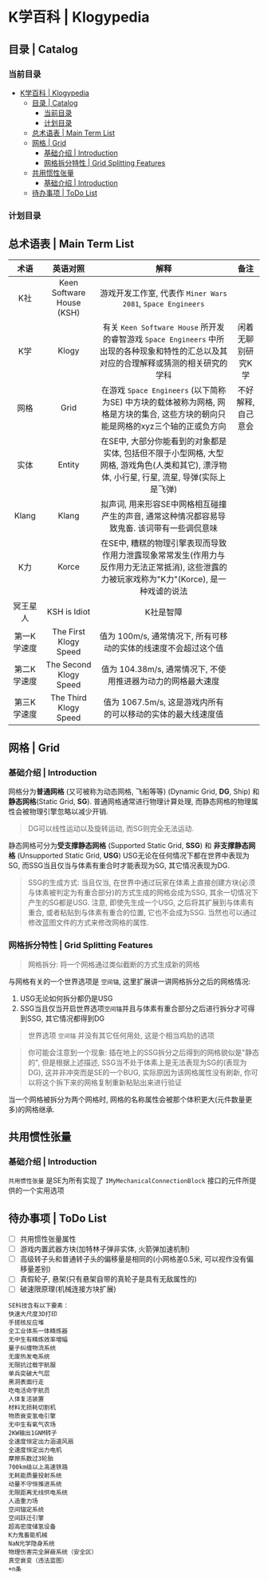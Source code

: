 # K学百科 | Klogypedia

## 目录 | Catalog

### 当前目录 

- [K学百科 | Klogypedia](#k学百科--klogypedia)
  - [目录 | Catalog](#目录--catalog)
    - [当前目录](#当前目录)
    - [计划目录](#计划目录)
  - [总术语表 | Main Term List](#总术语表--main-term-list)
  - [网格 | Grid](#网格--grid)
    - [基础介绍 | Introduction](#基础介绍--introduction)
    - [网格拆分特性 | Grid Splitting Features](#网格拆分特性--grid-splitting-features)
  - [共用惯性张量](#共用惯性张量)
    - [基础介绍 | Introduction](#基础介绍--introduction-1)
  - [待办事项 | ToDo List](#待办事项--todo-list)

### 计划目录

## 总术语表 | Main Term List

|    术语     |         英语对照          |                                                                     解释                                                                     |        备注        |
| :---------: | :-----------------------: | :------------------------------------------------------------------------------------------------------------------------------------------: | :----------------: |
|     K社     | Keen Software House (KSH) |                                         游戏开发工作室, 代表作 `Miner Wars 2081`, `Space Engineers`                                          |                    |
|     K学     |           Klogy           |    有关 `Keen Software House` 所开发的睿智游戏 `Space Engineers` 中所出现的各种现象和特性的汇总以及其对应的合理解释或猜测的相关研究的学科    | 闲着无聊别研究K学  |
|    网格     |           Grid            |      在游戏 `Space Engineers` (以下简称为SE) 中方块的载体被称为网格, 网格是方块的集合, 这些方块的朝向只能是网格的xyz三个轴的正或负方向       | 不好解释, 自己意会 |
|    实体     |          Entity           | 在SE中, 大部分你能看到的对象都是实体, 包括但不限于小型网格, 大型网格, 游戏角色(人类和其它), 漂浮物体, 小行星, 行星, 流星, 导弹(实际上是飞弹) |                    |
|    Klang    |           Klang           |                         拟声词, 用来形容SE中网格相互碰撞产生的声音, 通常这种情况都容易导致鬼畜. 该词带有一些调侃意味                         |                    |
|     K力     |           Korce           | 在SE中, 糟糕的物理引擎表现而导致作用力泄露现象常常发生(作用力与反作用力无法正常抵消), 这些泄露的力被玩家戏称为"K力"(Korce), 是一种戏谑的说法 |                    |
|  冥王星人   |       KSH is Idiot        |                                                                  K社是智障                                                                   |                    |
| 第一K学速度 |   The First Klogy Speed   |                                       值为 100m/s, 通常情况下, 所有可移动的实体的线速度不会超过这个值                                        |                    |
| 第二K学速度 |  The Second Klogy Speed   |                                         值为 104.38m/s, 通常情况下, 不使用推进器为动力的网格最大速度                                         |                    |
| 第三K学速度 |   The Third Klogy Speed   |                                         值为 1067.5m/s, 这是游戏内所有的可以移动的实体的最大线速度值                                         |                    |


## 网格 | Grid

### 基础介绍 | Introduction

网格分为**普通网格** (又可被称为动态网格, 飞船等等) (Dynamic Grid, **DG**, Ship) 和**静态网格**(Static Grid, **SG**).
普通网格通常进行物理计算处理, 而静态网格的物理属性会被物理引擎忽略以减少开销.
> DG可以线性运动以及旋转运动, 而SG则完全无法运动.

静态网格可分为**受支撑静态网格** (Supported Static Grid, **SSG**) 和 **非支撑静态网格** (Unsupported Static Grid, **USG**)
USG无论在任何情况下都在世界中表现为SG, 而SSG当且仅当与体素有重合时才能表现为SG, 其它情况表现为DG.

> SSG的生成方式: 当且仅当, 在世界中通过玩家在体素上直接创建方块(必须与体素被判定为有重合部分)的方式生成的网格会成为SSG, 其余一切情况下产生的SG都是USG.
> 注意, 即使先生成一个USG, 之后将其扩展到与体素有重合, 或者粘贴到与体素有重合的位置, 它也不会成为SSG. 当然也可以通过修改蓝图文件的方式来修改网格的属性.

### 网格拆分特性 | Grid Splitting Features

> 网格拆分: 将一个网格通过类似截断的方式生成新的网格

与网格有关的一个世界选项是 `空间锚`, 这里扩展讲一讲网格拆分之后的网格情况:
1. USG无论如何拆分都仍是USG
2. SSG当且仅当开启世界选项`空间锚`并且与体素有重合部分之后进行拆分才可得到SSG, 其它情况都得到DG

> 世界选项 `空间锚` 并没有其它任何用处, 这是个相当鸡肋的选项

> 你可能会注意到一个现象: 插在地上的SSG拆分之后得到的网格貌似是"静态的", 但是根据上述描述, SSG当不处于体素上是无法表现为SG的(表现为DG), 
> 这并非冲突而是SE的一个BUG, 实际原因为该网格属性没有刷新, 你可以将这个拆下来的网格复制重新粘贴出来进行验证

当一个网格被拆分为两个网格时, 网格的名称属性会被那个体积更大(元件数量更多)的网格继承.


## 共用惯性张量

### 基础介绍 | Introduction

`共用惯性张量` 是SE为所有实现了 `IMyMechanicalConnectionBlock` 接口的元件所提供的一个实用选项


## 待办事项 | ToDo List

- [ ] 共用惯性张量属性
- [ ] 游戏内置武器方块(加特林子弹非实体, 火箭弹加速机制)
- [ ] 高级转子头和普通转子头的偏移量是相同的(小网格差0.5米, 可以视作没有偏移量差别)
- [ ] 真假轮子, 悬架(只有悬架自带的真轮子是具有无敌属性的)
- [ ] 破速限原理(机械连接方块扩展)

```
SE科技含有以下要素：
快速大尺度3D打印
手搓核反应堆
全工业体系一体精炼器
无中生有精炼效率增幅
量子纠缠物流系统
无废热发电系统
无限抗过载宇航服
单兵突破大气层
黑洞表面行走
吃电活命宇航员
人体复活装置
材料无损耗切割机
物质衰变氢电引擎
无中生有氧气农场
2KW输出1GNM转子
全速度恒定出力涵道风扇
全速度恒定出力电机
摩擦系数过3轮胎
700km级以上高速铁路
无耗能质量投射系统
动量不守恒推进系统
无限距离无线供电系统
人造重力场
空间锚定系统
空间跃迁引擎
超高密度储氢设备
K力鬼畜能机械
NaN光学隐身系统
物理伤害完全屏蔽系统（安全区）
真空衰变（违法蓝图）
+n条
```
